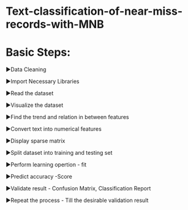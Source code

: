 # Text-classification-of-near-miss-records-with-MNB
# Basic Steps:

►Data Cleaning 

►Import Necessary Libraries 

►Read the dataset

►Visualize the dataset

►Find the trend and relation in between features

►Convert text into numerical features

►Display sparse matrix

►Split dataset into training and testing set

►Perform learning opertion - fit

►Predict accuracy -Score

►Validate result - Confusion Matrix, Classification Report

►Repeat the process - Till the desirable validation result
